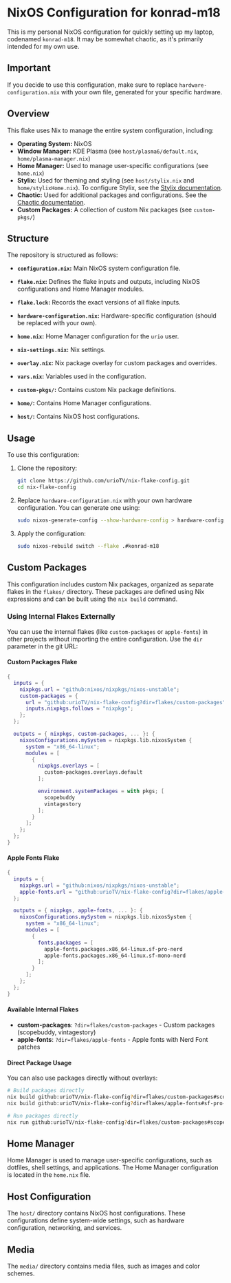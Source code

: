 # NixOS Configuration for konrad-m18

This is my personal NixOS configuration for quickly setting up my laptop, codenamed `konrad-m18`. It may be somewhat chaotic, as it's primarily intended for my own use.

## Important

If you decide to use this configuration, make sure to replace `hardware-configuration.nix` with your own file, generated for your specific hardware.

## Overview

This flake uses Nix to manage the entire system configuration, including:

*   **Operating System:** NixOS
*   **Window Manager:** KDE Plasma (see `host/plasma6/default.nix`, `home/plasma-manager.nix`)
*   **Home Manager:** Used to manage user-specific configurations (see `home.nix`)
*   **Stylix:** Used for theming and styling (see `host/stylix.nix` and `home/stylixHome.nix`). To configure Stylix, see the [Stylix documentation](https://github.com/danth/stylix).
*   **Chaotic:** Used for additional packages and configurations. See the [Chaotic documentation](https://github.com/chaotic-cx/nyx).
*   **Custom Packages:** A collection of custom Nix packages (see `custom-pkgs/`)

## Structure

The repository is structured as follows:

*   **`configuration.nix`:** Main NixOS system configuration file.
*   **`flake.nix`:** Defines the flake inputs and outputs, including NixOS configurations and Home Manager modules.
*   **`flake.lock`:** Records the exact versions of all flake inputs.
*   **`hardware-configuration.nix`:** Hardware-specific configuration (should be replaced with your own).
*   **`home.nix`:** Home Manager configuration for the `urio` user.
*   **`nix-settings.nix`:** Nix settings.
*   **`overlay.nix`:** Nix package overlay for custom packages and overrides.
*   **`vars.nix`:** Variables used in the configuration.
*   **`custom-pkgs/`:** Contains custom Nix package definitions.

*   **`home/`:** Contains Home Manager configurations.

*   **`host/`:** Contains NixOS host configurations.


## Usage

To use this configuration:

1.  Clone the repository:

    ```bash
    git clone https://github.com/urioTV/nix-flake-config.git
    cd nix-flake-config
    ```

2.  Replace `hardware-configuration.nix` with your own hardware configuration. You can generate one using:

    ```bash
    sudo nixos-generate-config --show-hardware-config > hardware-configuration.nix
    ```

3.  Apply the configuration:

    ```bash
    sudo nixos-rebuild switch --flake .#konrad-m18
    ```

## Custom Packages

This configuration includes custom Nix packages, organized as separate flakes in the `flakes/` directory. These packages are defined using Nix expressions and can be built using the `nix build` command.

### Using Internal Flakes Externally

You can use the internal flakes (like `custom-packages` or `apple-fonts`) in other projects without importing the entire configuration. Use the `dir` parameter in the git URL:

#### Custom Packages Flake

```nix
{
  inputs = {
    nixpkgs.url = "github:nixos/nixpkgs/nixos-unstable";
    custom-packages = {
      url = "github:urioTV/nix-flake-config?dir=flakes/custom-packages";
      inputs.nixpkgs.follows = "nixpkgs";
    };
  };

  outputs = { nixpkgs, custom-packages, ... }: {
    nixosConfigurations.mySystem = nixpkgs.lib.nixosSystem {
      system = "x86_64-linux";
      modules = [
        {
          nixpkgs.overlays = [
            custom-packages.overlays.default
          ];

          environment.systemPackages = with pkgs; [
            scopebuddy
            vintagestory
          ];
        }
      ];
    };
  };
}
```

#### Apple Fonts Flake

```nix
{
  inputs = {
    nixpkgs.url = "github:nixos/nixpkgs/nixos-unstable";
    apple-fonts.url = "github:urioTV/nix-flake-config?dir=flakes/apple-fonts";
  };

  outputs = { nixpkgs, apple-fonts, ... }: {
    nixosConfigurations.mySystem = nixpkgs.lib.nixosSystem {
      system = "x86_64-linux";
      modules = [
        {
          fonts.packages = [
            apple-fonts.packages.x86_64-linux.sf-pro-nerd
            apple-fonts.packages.x86_64-linux.sf-mono-nerd
          ];
        }
      ];
    };
  };
}
```

#### Available Internal Flakes

- **custom-packages**: `?dir=flakes/custom-packages` - Custom packages (scopebuddy, vintagestory)
- **apple-fonts**: `?dir=flakes/apple-fonts` - Apple fonts with Nerd Font patches

#### Direct Package Usage

You can also use packages directly without overlays:

```bash
# Build packages directly
nix build github:urioTV/nix-flake-config?dir=flakes/custom-packages#scopebuddy
nix build github:urioTV/nix-flake-config?dir=flakes/apple-fonts#sf-pro-nerd

# Run packages directly
nix run github:urioTV/nix-flake-config?dir=flakes/custom-packages#scopebuddy
```

## Home Manager

Home Manager is used to manage user-specific configurations, such as dotfiles, shell settings, and applications. The Home Manager configuration is located in the `home.nix` file.

## Host Configuration

The `host/` directory contains NixOS host configurations. These configurations define system-wide settings, such as hardware configuration, networking, and services.

## Media

The `media/` directory contains media files, such as images and color schemes.
